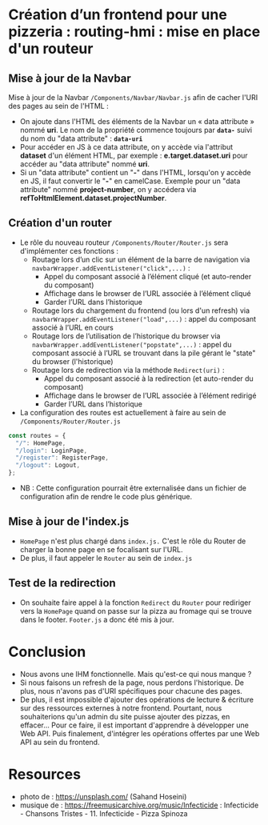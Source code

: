 # Création d’un frontend pour une pizzeria : routing-hmi : mise en place d'un routeur

## Mise à jour de la Navbar
Mise à jour de la Navbar `/Components/Navbar/Navbar.js` afin de cacher l'URI des pages au sein de l'HTML : 
- On ajoute dans l'HTML des éléments de la Navbar un « data attribute » nommé **uri**. Le nom de la propriété commence toujours par **`data-`** suivi du nom du "data attribute" : **`data-uri`**
- Pour accéder en JS à ce data attribute, on y accède via l'attribut **dataset** d'un élément 
HTML, par exemple : **e.target.dataset.uri** pour accéder au "data attribute" nommé **uri**.
- Si un "data attribute" contient un "**-**" dans l'HTML, lorsqu'on y accède en JS, il faut convertir le "**-**" en camelCase. Exemple pour un "data attribute" nommé **project-number**, 
on y accédera via **refToHtmlElement.dataset.projectNumber**.

## Création d'un router
- Le rôle du nouveau routeur `/Components/Router/Router.js` sera d'implémenter ces fonctions :
    - Routage lors d’un clic sur un élément de la barre de navigation via `navbarWrapper.addEventListener("click",...)` :
        - Appel du composant associé à l’élément cliqué (et auto-render du composant)
        - Affichage dans le browser de l’URL associée à l’élément cliqué
        - Garder l’URL dans l’historique
    - Routage lors du chargement du frontend (ou lors d'un refresh) via `navbarWrapper.addEventListener("load",...)` :
    appel du composant associé à l’URL en cours
    - Routage lors de l’utilisation de l’historique du browser via `navbarWrapper.addEventListener("popstate",...)` : appel du composant associé à l’URL se trouvant dans la pile gérant le "state" du browser (l'historique)
    - Routage lors de redirection via la méthode `Redirect(uri)` :
        - Appel du composant associé à la redirection (et auto-render du composant)
        - Affichage dans le browser de l’URL associée à l’élément redirigé
        - Garder l’URL dans l’historique
- La configuration des routes est actuellement à faire au sein de `/Components/Router/Router.js`
```js
const routes = {
  "/": HomePage,
  "/login": LoginPage,
  "/register": RegisterPage,
  "/logout": Logout,
};
```
- NB : Cette configuration pourrait être externalisée dans un fichier de configuration afin de rendre le code plus générique.

## Mise à jour de l'index.js
- `HomePage` n'est plus chargé dans `index.js.` C'est le rôle du Router de charger la bonne page en se focalisant sur l'URL.
- De plus, il faut appeler le `Router` au sein de `index.js`

## Test de la redirection
- On souhaite faire appel à la fonction `Redirect` du `Router` pour rediriger vers la `HomePage` quand on passe sur la pizza au fromage qui se trouve dans le footer. `Footer.js` a donc été mis à jour.

# Conclusion
- Nous avons une IHM fonctionnelle. Mais qu'est-ce qui nous manque ?
- Si nous faisons un refresh de la page, nous perdons l'historique. De plus, nous n'avons pas d'URI spécifiques pour chacune des pages.
- De plus, il est impossible d'ajouter des opérations de lecture & écriture sur des ressources externes à notre frontend. Pourtant, nous souhaiterions qu'un admin du site puisse ajouter des pizzas, en effacer... Pour ce faire, il est important d'apprendre à développer une Web API. Puis finalement, d'intégrer les opérations offertes par une Web API au sein du frontend.

# Resources
- photo de : https://unsplash.com/ (Sahand Hoseini)
- musique de : https://freemusicarchive.org/music/Infecticide : Infecticide - Chansons Tristes - 11. Infecticide - Pizza Spinoza